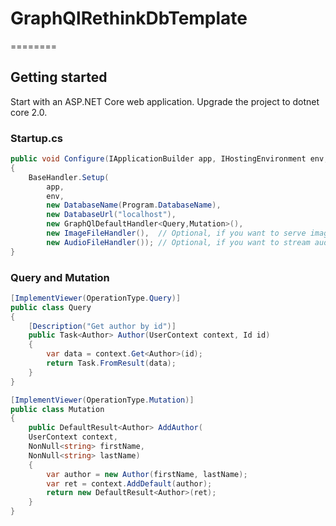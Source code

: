 ﻿# GraphQlRethinkDbTemplate
========

## Getting started
Start with an ASP.NET Core web application. Upgrade the project to dotnet core 2.0.

### Startup.cs
```Startup.cs
public void Configure(IApplicationBuilder app, IHostingEnvironment env, ILoggerFactory loggerFactory)
{
    BaseHandler.Setup(
        app,
        env,
        new DatabaseName(Program.DatabaseName),
        new DatabaseUrl("localhost"),
        new GraphQlDefaultHandler<Query,Mutation>(),
        new ImageFileHandler(),  // Optional, if you want to serve images from the api
        new AudioFileHandler()); // Optional, if you want to stream audio from the api
}
```

### Query and Mutation
```Query.cs
[ImplementViewer(OperationType.Query)]
public class Query
{
    [Description("Get author by id")]
    public Task<Author> Author(UserContext context, Id id)
    {
        var data = context.Get<Author>(id);
        return Task.FromResult(data);
    }
}
```

```Mutation.cs
[ImplementViewer(OperationType.Mutation)]
public class Mutation
{
    public DefaultResult<Author> AddAuthor(
    UserContext context,
    NonNull<string> firstName,
    NonNull<string> lastName)
    {
        var author = new Author(firstName, lastName);
        var ret = context.AddDefault(author);
        return new DefaultResult<Author>(ret);
    }
}
```
